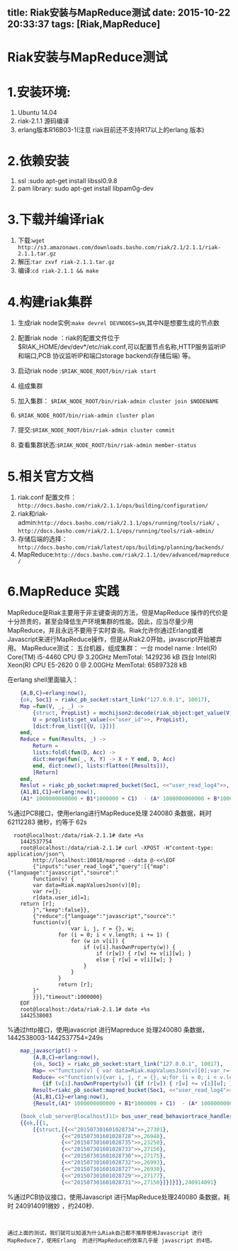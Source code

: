 title: Riak安装与MapReduce测试
date: 2015-10-22 20:33:37
tags: [Riak,MapReduce]
---
Riak安装与MapReduce测试
===
1.安装环境:
=====
1. Ubuntu 14.04
2. riak-2.1.1 源码编译
3. erlang版本R16B03-1(注意 riak目前还不支持R17以上的erlang 版本)

2.依赖安装
=====
1. ssl :sudo apt-get install libssl0.9.8
2. pam library: sudo apt-get install libpam0g-dev

3.下载并编译riak
=====
1. 下载:`wget http://s3.amazonaws.com/downloads.basho.com/riak/2.1/2.1.1/riak-2.1.1.tar.gz`
2. 解压:`tar zxvf riak-2.1.1.tar.gz`
3. 编译:`cd riak-2.1.1 && make`

4.构建riak集群
=====
1. 生成riak node实例:`make devrel DEVNODES=$N`,其中N是想要生成的节点数
2. 配置riak node ：riak的配置文件位于 $RIAK_HOME/dev/dev*/etc/riak.conf,可以配置节点名称,HTTP服务监听IP和端口,PCB 协议监听IP和端口storage backend(存储后端) 等。
3. 启动riak node :`$RIAK_NODE_ROOT/bin/riak start`
4. 组成集群

  1. 加入集群： `$RIAK_NODE_ROOT/bin/riak-admin cluster join $NODENAME`
  2. `$RIAK_NODE_ROOT/bin/riak-admin cluster plan`
  3. 提交:`$RIAK_NODE_ROOT/bin/riak-admin cluster commit`
  4. 查看集群状态:`$RIAK_NODE_ROOT/bin/riak-admin member-status`

5.相关官方文档
=====
1. riak.conf 配置文件：`http://docs.basho.com/riak/2.1.1/ops/building/configuration/`
2. riak和riak-admin:`http://docs.basho.com/riak/2.1.1/ops/running/tools/riak/` 、`http://docs.basho.com/riak/2.1.1/ops/running/tools/riak-admin/`
3. 存储后端的选择：`http://docs.basho.com/riak/latest/ops/building/planning/backends/`
4. MapReduce:`http://docs.basho.com/riak/2.1.1/dev/advanced/mapreduce/`

6.MapReduce 实践
=====
MapReduce是Riak主要用于非主键查询的方法，但是MapReduce 操作的代价是十分昂贵的，甚至会降低生产环境集群的性能。因此，应当尽量少用MapReduce，并且永远不要用于实时查询。Riak允许你通过Erlang或者Javascript来进行MapReduce操作，但是从Riak2.0开始，javascript开始被弃用。
MapReduce测试：
五台机器，组成集群：
一台 
model name      : Intel(R) Core(TM) i5-4460  CPU @ 3.20GHz
MemTotal:        1429236 kB
四台
Intel(R) Xeon(R) CPU E5-2620 0 @ 2.00GHz
MemTotal:       65897328 kB


在erlang shell里面输入：
```erlang
    {A,B,C}=erlang:now(),
    {ok, Soc1} = riakc_pb_socket:start_link("127.0.0.1", 10017),
    Map =fun(V, _, _) ->
        {struct, PropList} = mochijson2:decode(riak_object:get_value(V)),
        U = proplists:get_value(<<"user_id">>, PropList),
        [dict:from_list([{U, 1}])]
    end,
    Reduce = fun(Results, _) ->
        Return =
        lists:foldl(fun(D, Acc) ->
        dict:merge(fun(_, X, Y) -> X + Y end, D, Acc)
        end, dict:new(), lists:flatten([Results])),
        [Return]
    end,
    Reslut = riakc_pb_socket:mapred_bucket(Soc1, <<"user_read_log4">>, [{map, {qfun, Map}, none, false}, {reduce, {qfun, 		Reduce}, none, true}], 6000000),
    {A1,B1,C1}=erlang:now(),
    (A1* 1000000000000 + B1*1000000 + C1)  - (A* 1000000000000 + B*1000000+ C).
```

%通过PCB接口，使用erlang进行MapReduce处理 240080 条数据，耗时 62112283 微秒，约等于 62s

```shell
  root@localhost:/data/riak-2.1.1# date +%s
	1442537754
	root@localhost:/data/riak-2.1.1# curl -XPOST -H"content-type: application/json"\
        http://localhost:10018/mapred --data @-<<\EOF
    	{"inputs":"user_read_log4","query":[{"map":{"language":"javascript","source":"
    	function(v) {
    	var data=Riak.mapValuesJson(v)[0];
    	var r={};
    	r[data.user_id]=1;
   	return [r];
    	}","keep":false}},
    	{"reduce":{"language":"javascript","source":"
    	function(v){
                    var i, j, r = {}, w;
                for (i = 0; i < v.length; i += 1) {
                    for (w in v[i]) {
                        if (v[i].hasOwnProperty(w)) {
                            if (r[w]) { r[w] += v[i][w]; }
                            else { r[w] = v[i][w]; }
                        }
                    }
                }
                return [r];
    	}"
    	}}],"timeout":1000000}
 	EOF
	root@localhost:/data/riak-2.1.1# date +%s
	1442538003
```


%通过http接口，使用javascript 进行Mapreduce 处理240080 条数据，1442538003-1442537754=249s

```erlang
	map_javascript()->
    	{A,B,C}=erlang:now(),
    	{ok, Soc1} = riakc_pb_socket:start_link("127.0.0.1", 10017),
    	Map= <<"function(v) { var data=Riak.mapValuesJson(v)[0];var r={};r[data.user_id]=1;return [r];}">>,
    	Reduce= <<"function(v){var i, j, r = {}, w;for (i = 0; i < v.length; i += 1) {for (w in v[i]) \
           {if (v[i].hasOwnProperty(w)) {if (r[w]) { r[w] += v[i][w]; }else { r[w] = v[i][w]; }}}}return [r];}" >>,
    	Result=riakc_pb_socket:mapred_bucket(Soc1, <<"user_read_log4">>, [{map, {jsanon, Map}, none, false}, {reduce, {jsanon, Reduce}, none, true}], 6000000),
    	{A1,B1,C1}=erlang:now(),
    	{Result,(A1* 1000000000000 + B1*1000000 + C1)  - (A* 1000000000000 + B*1000000+ C)}.

	(book_club_server@localhost)11> bus_user_read_behaviortrace_handler:map_javascript().
	{{ok,[{1,
       	[{struct,[{<<"201507301601028734">>,27301},
                 {<<"201507301601028728">>,26948},
                 {<<"201507301601028735">>,23250},
                 {<<"201507301601028733">>,27156},
                 {<<"201507301601028730">>,27175},
                 {<<"201507301601028732">>,26993},
                 {<<"201507301601028727">>,26930},
                 {<<"201507301601028729">>,27177},
                 {<<"201507301601028731">>,27150}]}]}]},240914091}
```
%通过PCB协议接口，使用Javascript 进行MapReduce处理240080 条数据，耗时 240914091微妙 ，约240秒.
```


通过上面的测试，我们就可以知道为什么Riak自己都不推荐使用Javascript 进行MapReduce了，使用Erlang  的进行MapReduce的效率几乎是 javascript 的4倍。



